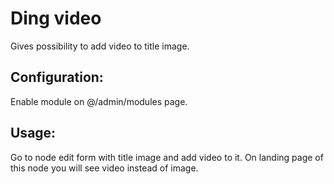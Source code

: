 Ding video
==========

Gives possibility to add video to title image.

## Configuration:
Enable module on @/admin/modules page.

## Usage:
Go to node edit form with title image and add video to it.
On landing page of this node you will see video instead of image.
